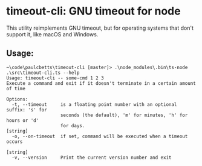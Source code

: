 # timeout-cli: GNU timeout for node

This utility reimplements GNU timeout, but for operating systems that don't support it, like macOS and Windows. 

## Usage:

```
~\code\paulcbetts\timeout-cli [master]> .\node_modules\.bin\ts-node .\src\timeout-cli.ts --help
Usage: timeout-cli -- some-cmd 1 2 3
Execute a command and exit if it doesn't terminate in a certain amount of time

Options:
  -t, --timeout     is a floating point number with an optional suffix: 's' for
                    seconds (the default), 'm' for minutes, 'h' for hours or 'd'
                    for days.                                           [string]
  -o, --on-timeout  if set, command will be executed when a timeout occurs
                                                                        [string]
  -v, --version     Print the current version number and exit
```

